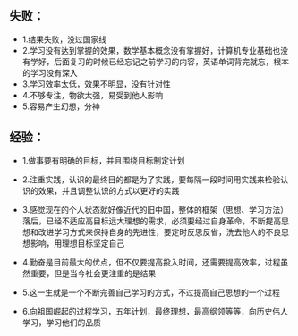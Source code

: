 ## 失败：
- 1.结果失败，没过国家线
- 2.学习没有达到掌握的效果，数学基本概念没有掌握好，计算机专业基础也没有学好，后面复习的时候已经忘记之前学习的内容，英语单词背完就忘，根本的学习没有深入
- 3.学习效率太低，效果不明显，没有针对性
- 4.不够专注，物欲太强，易受到他人影响
- 5.容易产生幻想，分神

## 经验：
- 1.做事要有明确的目标，并且围绕目标制定计划

- 2.注重实践，认识的最终目的都是为了实践，要每隔一段时间用实践来检验认识的效果，并且调整认识的方式以更好的实践
- 3.感觉现在的个人状态就好像近代的旧中国，整体的框架（思想、学习方法）落后，已经不适应高目标远大理想的需求，必须要经过自身革命，不断提高思想和改进学习方式来保持自身的先进性，要定时反思反省，洗去他人的不良思想影响，用理想目标坚定自己
- 4.勤奋是目前最大的优点，但不仅要提高投入时间，还需要提高效率，过程虽然重要，但是当今社会更注重的是结果
- 5.这一生就是一个不断完善自己学习的方式，不过提高自己思想的一个过程
- 6.向祖国崛起的过程学习，五年计划，最终理想，最高纲领等等，向历史伟人学习，学习他们的品质